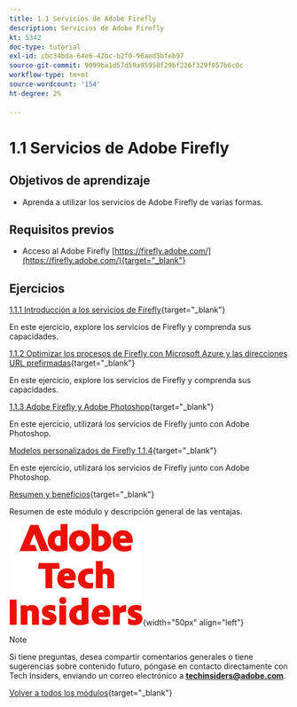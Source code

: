 ```yaml
---
title: 1.1 Servicios de Adobe Firefly
description: Servicios de Adobe Firefly
kt: 5342
doc-type: tutorial
exl-id: cbc34bda-64e6-42bc-b2f0-90aed5bfeb97
source-git-commit: 9099ba1d57d59a95958f29bf226f329f057b6c0c
workflow-type: tm+mt
source-wordcount: '154'
ht-degree: 2%

---
```


# 1.1 Servicios de Adobe Firefly

## Objetivos de aprendizaje

- Aprenda a utilizar los servicios de Adobe Firefly de varias formas.

## Requisitos previos

- Acceso al Adobe Firefly [https://firefly.adobe.com/](https://firefly.adobe.com/){target="_blank"}

## Ejercicios

[1.1.1 Introducción a los servicios de Firefly](./ex1.md){target="_blank"}

En este ejercicio, explore los servicios de Firefly y comprenda sus capacidades.

[1.1.2 Optimizar los procesos de Firefly con Microsoft Azure y las direcciones URL prefirmadas](./ex2.md){target="_blank"}

En este ejercicio, explore los servicios de Firefly y comprenda sus capacidades.

[1.1.3 Adobe Firefly y Adobe Photoshop](./ex3.md){target="_blank"}

En este ejercicio, utilizará los servicios de Firefly junto con Adobe Photoshop.

[Modelos personalizados de Firefly 1.1.4](./ex4.md){target="_blank"}

En este ejercicio, utilizará los servicios de Firefly junto con Adobe Photoshop.

[Resumen y beneficios](./summary.md){target="_blank"}

Resumen de este módulo y descripción general de las ventajas.

![Perspectivas técnicas](./../../../assets/images/techinsiders.png){width="50px" align="left"}

>[!NOTE]
>
>Si tiene preguntas, desea compartir comentarios generales o tiene sugerencias sobre contenido futuro, póngase en contacto directamente con Tech Insiders, enviando un correo electrónico a **techinsiders@adobe.com**.

[Volver a todos los módulos](../../../overview.md){target="_blank"}
